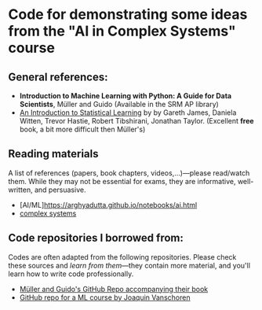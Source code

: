# Code for demonstrating some ideas from the "AI in Complex Systems" course

## General references:

- **Introduction to Machine Learning with Python: A Guide for Data Scientists**, Müller and Guido (Available in the SRM AP library)
- [An Introduction to Statistical Learning](https://www.statlearning.com/) by by Gareth James, Daniela Witten, Trevor Hastie, Robert Tibshirani, Jonathan Taylor. (Excellent **free** book, a bit more difficult then Müller's)

## Reading materials 

A list of references (papers, book chapters, videos,…)—please read/watch them. While they may not be essential for exams, they are informative, well-written, and persuasive.

- [AI/ML]https://arghyadutta.github.io/notebooks/ai.html
- [complex systems](https://arghyadutta.github.io/notebooks/complexity.html)

## Code repositories I borrowed from:

Codes are often adapted from the following repositories. Please check these sources and *learn from them*—they contain more material, and you'll learn how to write code professionally.

- [Müller and Guido's GitHub Repo accompanying their book](https://github.com/amueller/introduction_to_ml_with_python)
- [GitHub repo for a ML course by Joaquin Vanschoren](https://github.com/ml-course/master)
